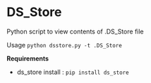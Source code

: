 # DS_Store
Python script to view contents of .DS_Store file

Usage `python dsstore.py -t .DS_Store`

**Requirements**
* ds_store
install : `pip install ds_store`